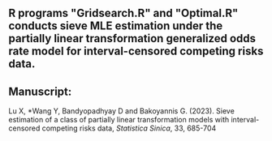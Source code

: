 ## R programs "Gridsearch.R" and "Optimal.R" conducts sieve MLE estimation under the partially linear transformation generalized odds rate model for interval-censored competing risks data. 

## Manuscript: 
Lu X, *Wang Y, Bandyopadhyay D and Bakoyannis G. (2023). Sieve estimation of a class of partially linear transformation models with interval-censored competing risks data, *Statistica Sinica*, 33, 685-704
